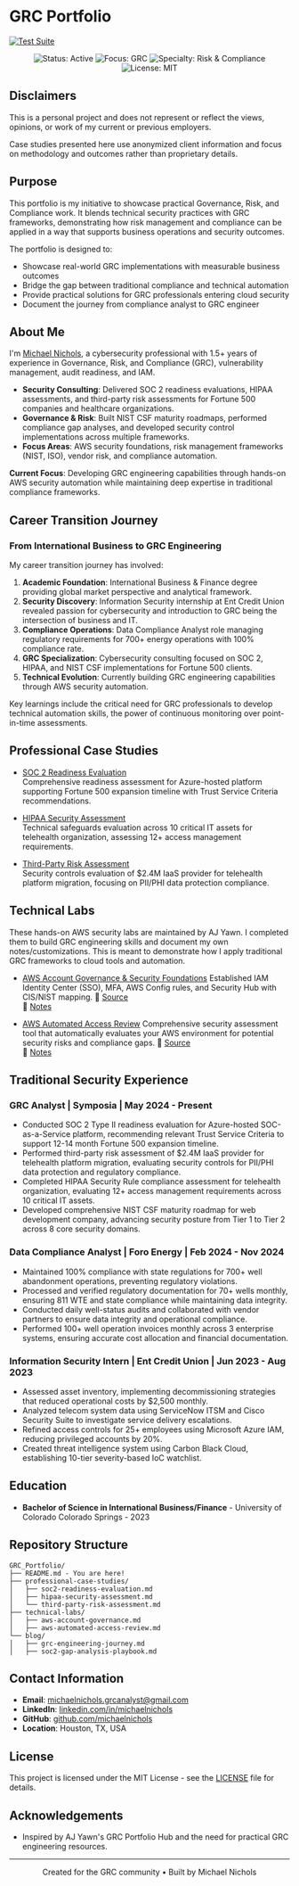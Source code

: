 # GRC Portfolio

[![Test Suite](https://github.com/ajy0127/grc_portfolio/actions/workflows/test.yml/badge.svg)](https://github.com/ajy0127/grc_portfolio/actions/workflows/test.yml)

<p align="center">
  <img src="https://img.shields.io/badge/Status-Active-brightgreen" alt="Status: Active">
  <img src="https://img.shields.io/badge/Focus-GRC-blue" alt="Focus: GRC">
  <img src="https://img.shields.io/badge/Specialty-Risk%20%26%20Compliance-orange" alt="Specialty: Risk & Compliance">
  <img src="https://img.shields.io/badge/License-MIT-green" alt="License: MIT">
</p>


## Disclaimers

This is a personal project and does not represent or reflect the views, opinions, or work of my current or previous employers.

Case studies presented here use anonymized client information and focus on methodology and outcomes rather than proprietary details.


## Purpose

This portfolio is my initiative to showcase practical Governance, Risk, and Compliance work. It blends technical security practices with GRC frameworks, demonstrating how risk management and compliance can be applied in a way that supports business operations and security outcomes.

The portfolio is designed to:
- Showcase real-world GRC implementations with measurable business outcomes
- Bridge the gap between traditional compliance and technical automation
- Provide practical solutions for GRC professionals entering cloud security
- Document the journey from compliance analyst to GRC engineer


## About Me

I'm [Michael Nichols](https://www.linkedin.com/in/michaelnicholsprofile), a cybersecurity professional with 1.5+ years of experience in Governance, Risk, and Compliance (GRC), vulnerability management, audit readiness, and IAM.

- **Security Consulting**: Delivered SOC 2 readiness evaluations, HIPAA assessments, and third-party risk assessments for Fortune 500 companies and healthcare organizations. 
- **Governance & Risk**: Built NIST CSF maturity roadmaps, performed compliance gap analyses, and developed security control implementations across multiple frameworks.
- **Focus Areas**: AWS security foundations, risk management frameworks (NIST, ISO), vendor risk, and compliance automation.  

**Current Focus**: Developing GRC engineering capabilities through hands-on AWS security automation while maintaining deep expertise in traditional compliance frameworks.


## Career Transition Journey

### From International Business to GRC Engineering

My career transition journey has involved:

1. **Academic Foundation**: International Business & Finance degree providing global market perspective and analytical framework.
2. **Security Discovery**: Information Security internship at Ent Credit Union revealed passion for cybersecurity and introduction to GRC being the intersection of business and IT.
3. **Compliance Operations**: Data Compliance Analyst role managing regulatory requirements for 700+ energy operations with 100% compliance rate.
4. **GRC Specialization**: Cybersecurity consulting focused on SOC 2, HIPAA, and NIST CSF implementations for Fortune 500 clients.
5. **Technical Evolution**: Currently building GRC engineering capabilities through AWS security automation.

Key learnings include the critical need for GRC professionals to develop technical automation skills, the power of continuous monitoring over point-in-time assessments.

## Professional Case Studies

- [SOC 2 Readiness Evaluation](professional-case-studies/soc2-readiness-evaluation.md)  
  Comprehensive readiness assessment for Azure-hosted platform supporting Fortune 500 expansion timeline with Trust Service Criteria recommendations.

- [HIPAA Security Assessment](professional-case-studies/hipaa-security-assessment.md)  
  Technical safeguards evaluation across 10 critical IT assets for telehealth organization, assessing 12+ access management requirements.

- [Third-Party Risk Assessment](professional-case-studies/third-party-risk-assessment.md)  
  Security controls evaluation of $2.4M IaaS provider for telehealth platform migration, focusing on PII/PHI data protection compliance. 
  
## Technical Labs

These hands-on AWS security labs are maintained by AJ Yawn. I completed them to build GRC engineering skills and document my own notes/customizations. This is meant to demonstrate how I apply traditional GRC frameworks to cloud tools and automation.

- [AWS Account Governance & Security Foundations](technical-labs/aws-account-governance.md)
Established IAM Identity Center (SSO), MFA, AWS Config rules, and Security Hub with CIS/NIST mapping.
🔗 [Source](https://github.com/ajy0127/grc_portfolio/tree/main/labs/lab-1-account-governance)  
📝 [Notes](technical-labs/lab-1-account-governance/NOTES.md)

- [AWS Automated Access Review](technical-labs/aws-automated-access-review.md)
  Comprehensive security assessment tool that automatically evaluates your AWS environment for potential security risks and compliance gaps.
  🔗 [Source](https://github.com/ajy0127/aws_automated_access_review.git)  
  📝 [Notes](technical-labs/aws-automated-access-review/NOTES.md)
  
## Traditional Security Experience

### GRC Analyst | Symposia | May 2024 - Present
- Conducted SOC 2 Type II readiness evaluation for Azure-hosted SOC-as-a-Service platform, recommending relevant Trust Service Criteria to support 12-14 month Fortune 500 expansion timeline.
- Performed third-party risk assessment of $2.4M IaaS provider for telehealth platform migration, evaluating security controls for PII/PHI data protection and regulatory compliance.
- Completed HIPAA Security Rule compliance assessment for telehealth organization, evaluating 12+ access management requirements across 10 critical IT assets.
- Developed comprehensive NIST CSF maturity roadmap for web development company, advancing security posture from Tier 1 to Tier 2 across 8 core security domains.

### Data Compliance Analyst | Foro Energy | Feb 2024 - Nov 2024
- Maintained 100% compliance with state regulations for 700+ well abandonment operations, preventing regulatory violations.
- Processed and verified regulatory documentation for 70+ wells monthly, ensuring 811 WTE and state compliance while maintaining data integrity.
- Conducted daily well-status audits and collaborated with vendor partners to ensure data integrity and operational compliance.
- Performed 100+ well operation invoices monthly across 3 enterprise systems, ensuring accurate cost allocation and financial documentation.

### Information Security Intern | Ent Credit Union | Jun 2023 - Aug 2023
- Assessed asset inventory, implementing decommissioning strategies that reduced operational costs by $2,500 monthly.
- Analyzed telecom system data using ServiceNow ITSM and Cisco Security Suite to investigate service delivery escalations.
- Refined access controls for 25+ employees using Microsoft Azure IAM, reducing privileged accounts by 20%.
- Created threat intelligence system using Carbon Black Cloud, establishing 10-tier severity-based IoC watchlist.

## Education

- **Bachelor of Science in International Business/Finance** - University of Colorado Colorado Springs - 2023

## Repository Structure

```
GRC_Portfolio/
├── README.md - You are here!
├── professional-case-studies/
│   ├── soc2-readiness-evaluation.md
│   ├── hipaa-security-assessment.md
│   └── third-party-risk-assessment.md
├── technical-labs/
│   ├── aws-account-governance.md
│   ├── aws-automated-access-review.md
└── blog/
│   ├── grc-engineering-journey.md
│   ├── soc2-gap-analysis-playbook.md

```

## Contact Information

- **Email**: michaelnichols.grcanalyst@gmail.com
- **LinkedIn**: [linkedin.com/in/michaelnichols](https://www.linkedin.com/in/michaelnicholsprofile)
- **GitHub**: [github.com/michaelnichols](https://github.com/mnichols936)
- **Location**: Houston, TX, USA 

## License

This project is licensed under the MIT License - see the [LICENSE](LICENSE) file for details.

## Acknowledgements

- Inspired by AJ Yawn's GRC Portfolio Hub and the need for practical GRC engineering resources.

---

<p align="center">Created for the GRC community • Built by Michael Nichols</p>
